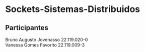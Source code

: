 # Sockets-Sistemas-Distribuidos

## Participantes
Bruno Augusto Jovenasso 22.119.020-0 </br>
Vanessa Gomes Favorito 22.119.009-3
